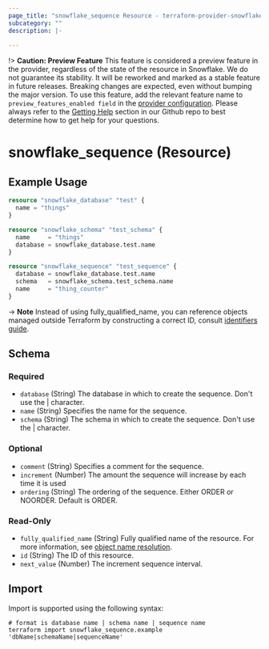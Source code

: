 ```yaml
---
page_title: "snowflake_sequence Resource - terraform-provider-snowflake"
subcategory: ""
description: |-
  
---
```


!> **Caution: Preview Feature** This feature is considered a preview feature in the provider, regardless of the state of the resource in Snowflake. We do not guarantee its stability. It will be reworked and marked as a stable feature in future releases. Breaking changes are expected, even without bumping the major version. To use this feature, add the relevant feature name to `preview_features_enabled field` in the [provider configuration](https://registry.terraform.io/providers/Snowflake-Labs/snowflake/latest/docs#schema). Please always refer to the [Getting Help](https://github.com/Snowflake-Labs/terraform-provider-snowflake?tab=readme-ov-file#getting-help) section in our Github repo to best determine how to get help for your questions.

# snowflake_sequence (Resource)



## Example Usage

```terraform
resource "snowflake_database" "test" {
  name = "things"
}

resource "snowflake_schema" "test_schema" {
  name     = "things"
  database = snowflake_database.test.name
}

resource "snowflake_sequence" "test_sequence" {
  database = snowflake_database.test.name
  schema   = snowflake_schema.test_schema.name
  name     = "thing_counter"
}
```

-> **Note** Instead of using fully_qualified_name, you can reference objects managed outside Terraform by constructing a correct ID, consult [identifiers guide](../guides/identifiers_rework_design_decisions#new-computed-fully-qualified-name-field-in-resources).
<!-- TODO(SNOW-1634854): include an example showing both methods-->

<!-- schema generated by tfplugindocs -->
## Schema

### Required

- `database` (String) The database in which to create the sequence. Don't use the | character.
- `name` (String) Specifies the name for the sequence.
- `schema` (String) The schema in which to create the sequence. Don't use the | character.

### Optional

- `comment` (String) Specifies a comment for the sequence.
- `increment` (Number) The amount the sequence will increase by each time it is used
- `ordering` (String) The ordering of the sequence. Either ORDER or NOORDER. Default is ORDER.

### Read-Only

- `fully_qualified_name` (String) Fully qualified name of the resource. For more information, see [object name resolution](https://docs.snowflake.com/en/sql-reference/name-resolution).
- `id` (String) The ID of this resource.
- `next_value` (Number) The increment sequence interval.

## Import

Import is supported using the following syntax:

```shell
# format is database name | schema name | sequence name
terraform import snowflake_sequence.example 'dbName|schemaName|sequenceName'
```
